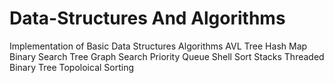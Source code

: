 # Data-Structures And Algorithms 
Implementation of Basic Data Structures Algorithms 
AVL Tree 
Hash Map
Binary Search Tree
Graph Search
Priority Queue
Shell Sort
Stacks
Threaded Binary Tree
Topoloical Sorting 


